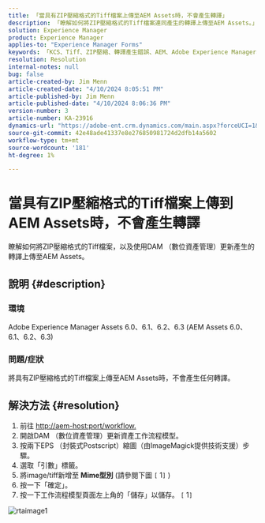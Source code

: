 ```yaml
---
title: 「當具有ZIP壓縮格式的Tiff檔案上傳至AEM Assets時，不會產生轉譯」
description: 「瞭解如何將ZIP壓縮格式的Tiff檔案連同產生的轉譯上傳至AEM Assets。」
solution: Experience Manager
product: Experience Manager
applies-to: "Experience Manager Forms"
keywords: 「KCS、Tiff、ZIP壓縮、轉譯產生錯誤、AEM、Adobe Experience Manager、疑難排解」
resolution: Resolution
internal-notes: null
bug: false
article-created-by: Jim Menn
article-created-date: "4/10/2024 8:05:51 PM"
article-published-by: Jim Menn
article-published-date: "4/10/2024 8:06:36 PM"
version-number: 3
article-number: KA-23916
dynamics-url: "https://adobe-ent.crm.dynamics.com/main.aspx?forceUCI=1&pagetype=entityrecord&etn=knowledgearticle&id=98fb4bb6-75f7-ee11-a1fe-6045bd006268"
source-git-commit: 42e48ade41337e8e276850981724d2dfb14a5602
workflow-type: tm+mt
source-wordcount: '181'
ht-degree: 1%

---
```


# 當具有ZIP壓縮格式的Tiff檔案上傳到AEM Assets時，不會產生轉譯


瞭解如何將ZIP壓縮格式的Tiff檔案，以及使用DAM （數位資產管理）更新產生的轉譯上傳至AEM Assets。

## 說明 {#description}


### 環境

Adobe Experience Manager Assets 6.0、6.1、6.2、6.3 (AEM Assets 6.0、6.1、6.2、6.3)

### 問題/症狀

將具有ZIP壓縮格式的Tiff檔案上傳至AEM Assets時，不會產生任何轉譯。


## 解決方法 {#resolution}


1. 前往 [http://aem-host:port/workflow.](http://aem-host:port/workflow.)
2. 開啟DAM （數位資產管理）更新資產工作流程模型。
3. 按兩下EPS （封裝式Postscript）縮圖（由ImageMagick提供技術支援）步驟。
4. 選取「引數」標籤。
5. 將image/tiff新增至 <b>Mime型別</b> (請參閱下圖 `[` 1`]` )
6. 按一下「確定」。
7. 按一下工作流程模型頁面左上角的「儲存」以儲存。 `[` 1`]`


![rtaimage1](https://helpx.adobe.com/content/dam/help/en/experience-manager/kb/Tiffs-with-ZIP-Compression-do-not-get-renditions-generated-AEM-Assets/jcr%3acontent/main-pars/procedure/proc_par/step_4/step_par/image/rtaimage1.png)
